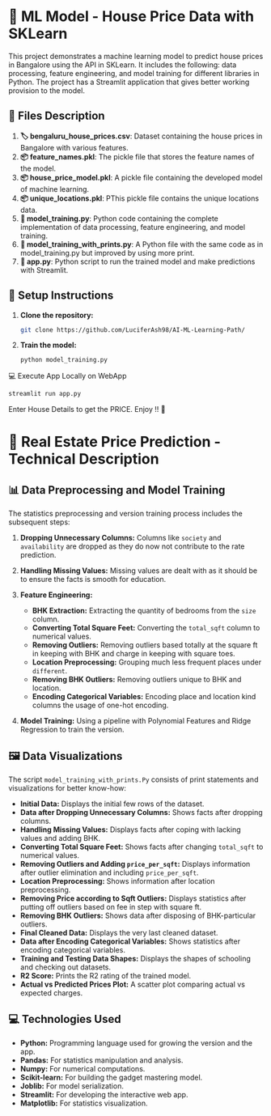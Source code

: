 # 🏡 ML Model - House Price Data with SKLearn

This project demonstrates a machine learning model to predict house prices in Bangalore using the API in SKLearn. It includes the following: data processing, feature engineering, and model training for different libraries in Python. The project has a Streamlit application that gives better working provision to the model.

## 📂 Files Description

1. **🏷 bengaluru_house_prices.csv**: Dataset containing the house prices in Bangalore with various features.
2. **📦 feature_names.pkl**: The pickle file that stores the feature names of the model.
3. **📦 house_price_model.pkl**: A pickle file containing the developed model of machine learning.
4. **📦 unique_locations.pkl**: PThis pickle file contains the unique locations data.
5. **🐍 model_training.py**: Python code containing the complete implementation of data processing, feature engineering, and model training.
6. **🐍 model_training_with_prints.py**: A Python file with the same code as in model_training.py but improved by using more print.
7. **🐍 app.py**: Python script to run the trained model and make predictions with Streamlit.

## 🚀 Setup Instructions

1. **Clone the repository:**
   ```bash
   git clone https://github.com/LuciferAsh98/AI-ML-Learning-Path/
   ```

2. **Train the model:**
   ```bash
   python model_training.py
   ```


💻 Execute App Locally on WebApp

```bash
streamlit run app.py
```

Enter House Details to get the PRICE. Enjoy !! 🎉


# 🏡 Real Estate Price Prediction - Technical Description

## 📊 Data Preprocessing and Model Training

The statistics preprocessing and version training process includes the subsequent steps:

1. **Dropping Unnecessary Columns:** Columns like `society` and `availability` are dropped as they do now not contribute to the rate prediction.

2. **Handling Missing Values:** Missing values are dealt with as it should be to ensure the facts is smooth for education.

3. **Feature Engineering:**
    - **BHK Extraction:** Extracting the quantity of bedrooms from the `size` column.
    - **Converting Total Square Feet:** Converting the `total_sqft` column to numerical values.
    - **Removing Outliers:** Removing outliers based totally at the square ft in keeping with BHK and charge in keeping with square toes.
    - **Location Preprocessing:** Grouping much less frequent places under `different`.
    - **Removing BHK Outliers:** Removing outliers unique to BHK and location.
    - **Encoding Categorical Variables:** Encoding place and location kind columns the usage of one-hot encoding.

4. **Model Training:** Using a pipeline with Polynomial Features and Ridge Regression to train the version.

## 🖼 Data Visualizations

The script `model_training_with_prints.Py` consists of print statements and visualizations for better know-how:

- **Initial Data:** Displays the initial few rows of the dataset.
- **Data after Dropping Unnecessary Columns:** Shows facts after dropping columns.
- **Handling Missing Values:** Displays facts after coping with lacking values and adding BHK.
- **Converting Total Square Feet:** Shows facts after changing `total_sqft` to numerical values.
- **Removing Outliers and Adding `price_per_sqft`:** Displays information after outlier elimination and including `price_per_sqft`.
- **Location Preprocessing:** Shows information after location preprocessing.
- **Removing Price according to Sqft Outliers:** Displays statistics after putting off outliers based on fee in step with square ft.
- **Removing BHK Outliers:** Shows data after disposing of BHK-particular outliers.
- **Final Cleaned Data:** Displays the very last cleaned dataset.
- **Data after Encoding Categorical Variables:** Shows statistics after encoding categorical variables.
- **Training and Testing Data Shapes:** Displays the shapes of schooling and checking out datasets.
- **R2 Score:** Prints the R2 rating of the trained model.
- **Actual vs Predicted Prices Plot:** A scatter plot comparing actual vs expected charges.

## 💻 Technologies Used

- **Python:** Programming language used for growing the version and the app.
- **Pandas:** For statistics manipulation and analysis.
- **Numpy:** For numerical computations.
- **Scikit-learn:** For building the gadget mastering model.
- **Joblib:** For model serialization.
- **Streamlit:** For developing the interactive web app.
- **Matplotlib:** For statistics visualization.